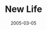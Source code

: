 ---
layout: music 
title: "New Life"
series: "The Life"
date: 2005-03-05 
description: "Who was this guy Jesus and what was he really like? What did he really do? What did he really say? Jesus came so we could have life, and have it to the full. Great. So what does that mean? From late February through mid April we'll look at how Jesus talke"
audio: "http://www.crossroads.net/audio/2005/2005_03_The_Life/The_Life_02_03-05-05_New_Life.mp3"
audio-duration: "33:33"
src: "http://www.crossroads.net/players/media/series/bigscreen.thelife.jpg"
---